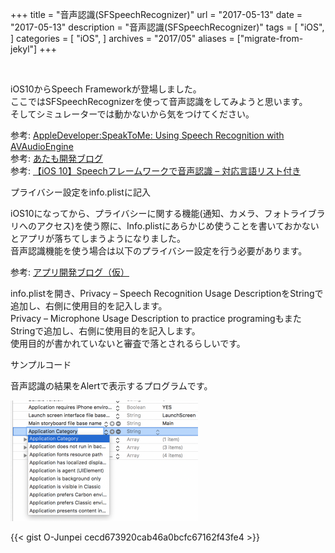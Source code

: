 +++
title = "音声認識(SFSpeechRecognizer)"
url = "2017-05-13"
date = "2017-05-13"
description = "音声認識(SFSpeechRecognizer)"
tags = [
    "iOS",
]
categories = [
    "iOS",
]
archives = "2017/05"
aliases = ["migrate-from-jekyl"]
+++

<br>

iOS10からSpeech Frameworkが登場しました。  
ここではSFSpeechRecognizerを使って音声認識をしてみようと思います。  
そしてシミュレーターでは動かないから気をつけてください。  



参考: [AppleDeveloper:SpeakToMe: Using Speech Recognition with AVAudioEngine](https://developer.apple.com/library/archive/samplecode/SpeakToMe/Introduction/Intro.html)  
参考: [あたも開発ブログ](http://atamo-dev.hatenablog.com/entry/2016/07/20/200650)  
参考: [【iOS 10】Speechフレームワークで音声認識 – 対応言語リスト付き](http://shu223.hatenablog.com/entry/20160615/1466036672)

プライバシー設定をinfo.plistに記入

iOS10になってから、プライバシーに関する機能(通知、カメラ、フォトライブラリへのアクセス)を使う際に、Info.plistにあらかじめ使うことを書いておかないとアプリが落ちてしまうようになりました。  
音声認識機能を使う場合は以下のプライバシー設定を行う必要があります。  

参考: [アプリ開発ブログ（仮）](http://galakutaapp.blogspot.com/2016/09/plist.html)

info.plistを開き、Privacy – Speech Recognition Usage DescriptionをStringで追加し、右側に使用目的を記入します。  
Privacy – Microphone Usage Description to practice programingもまたStringで追加し、右側に使用目的を記入します。  
使用目的が書かれていないと審査で落とされるらしいです。  


サンプルコード

音声認識の結果をAlertで表示するプログラムです。

![alt](1.png)

{{< gist O-Junpei cecd673920cab46a0bcfc67162f43fe4 >}}

